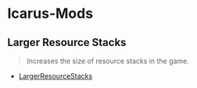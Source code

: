 # Icarus-Mods

## Larger Resource Stacks

> Increases the size of resource stacks in the game.

- [LargerResourceStacks](LargerResourceStacks)
